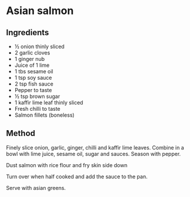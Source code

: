 # Asian salmon

## Ingredients

* ½ onion thinly sliced
* 2 garlic cloves
* 1 ginger nub
* Juice of 1 lime
* 1 tbs sesame oil
* 1 tsp soy sauce
* 2 tsp fish sauce
* Pepper to taste
* ½ tsp brown sugar
* 1 kaffir lime leaf thinly sliced
* Fresh chilli to taste
* Salmon fillets (boneless)

## Method

Finely slice onion, garlic, ginger, chilli and kaffir lime leaves. Combine in a bowl with lime juice, sesame oil, sugar and sauces. Season with pepper.

Dust salmon with rice flour and fry skin side down

Turn over when half cooked and add the sauce to the pan.

Serve with asian greens.


